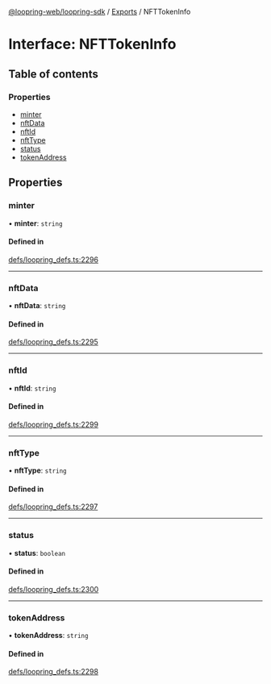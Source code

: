 [@loopring-web/loopring-sdk](../README.md) / [Exports](../modules.md) / NFTTokenInfo

# Interface: NFTTokenInfo

## Table of contents

### Properties

- [minter](NFTTokenInfo.md#minter)
- [nftData](NFTTokenInfo.md#nftdata)
- [nftId](NFTTokenInfo.md#nftid)
- [nftType](NFTTokenInfo.md#nfttype)
- [status](NFTTokenInfo.md#status)
- [tokenAddress](NFTTokenInfo.md#tokenaddress)

## Properties

### minter

• **minter**: `string`

#### Defined in

[defs/loopring_defs.ts:2296](https://github.com/Loopring/loopring_sdk/blob/2ea32ee/src/defs/loopring_defs.ts#L2296)

___

### nftData

• **nftData**: `string`

#### Defined in

[defs/loopring_defs.ts:2295](https://github.com/Loopring/loopring_sdk/blob/2ea32ee/src/defs/loopring_defs.ts#L2295)

___

### nftId

• **nftId**: `string`

#### Defined in

[defs/loopring_defs.ts:2299](https://github.com/Loopring/loopring_sdk/blob/2ea32ee/src/defs/loopring_defs.ts#L2299)

___

### nftType

• **nftType**: `string`

#### Defined in

[defs/loopring_defs.ts:2297](https://github.com/Loopring/loopring_sdk/blob/2ea32ee/src/defs/loopring_defs.ts#L2297)

___

### status

• **status**: `boolean`

#### Defined in

[defs/loopring_defs.ts:2300](https://github.com/Loopring/loopring_sdk/blob/2ea32ee/src/defs/loopring_defs.ts#L2300)

___

### tokenAddress

• **tokenAddress**: `string`

#### Defined in

[defs/loopring_defs.ts:2298](https://github.com/Loopring/loopring_sdk/blob/2ea32ee/src/defs/loopring_defs.ts#L2298)
